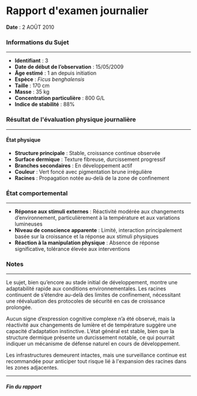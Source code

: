 <div class="col">

# Rapport d'examen journalier

**Date** : 2 AOÛT 2010

### Informations du Sujet

---

- **Identifiant** : 3
- **Date de début de l’observation** : 15/05/2009
- **Âge estimé** : 1 an depuis initiation
- **Espèce** : _Ficus benghalensis_
- **Taille** : 170 cm
- **Masse** : 35 kg
- **Concentration particulière** : 800 G/L
- **Indice de stabilité** : 88%

### Résultat de l'évaluation physique journalière

---

#### État physique

- **Structure principale** : Stable, croissance continue observée
- **Surface dermique** : Texture fibreuse, durcissement progressif
- **Branches secondaires** : En développement actif
- **Couleur** : Vert foncé avec pigmentation brune irrégulière
- **Racines** : Propagation notée au-delà de la zone de confinement

### État comportemental

---

- **Réponse aux stimuli externes** : Réactivité modérée aux changements d’environnement, particulièrement à la température et aux variations lumineuses
- **Niveau de conscience apparente** : Limité, interaction principalement basée sur la croissance et la réponse aux stimuli physiques
- **Réaction à la manipulation physique** : Absence de réponse significative, tolérance élevée aux interventions

### Notes

---

Le sujet, bien qu’encore au stade initial de développement, montre une adaptabilité rapide aux conditions environnementales. Les racines continuent de s’étendre au-delà des limites de confinement, nécessitant une réévaluation des protocoles de sécurité en cas de croissance prolongée.

Aucun signe d’expression cognitive complexe n’a été observé, mais la réactivité aux changements de lumière et de température suggère une capacité d’adaptation instinctive. L’état général est stable, bien que la structure dermique présente un durcissement notable, ce qui pourrait indiquer un mécanisme de défense naturel en cours de développement.

Les infrastructures demeurent intactes, mais une surveillance continue est recommandée pour anticiper tout risque lié à l'expansion des racines dans les zones adjacentes.

---

<h5 class="endReport">Fin du rapport</h5>
</div>
